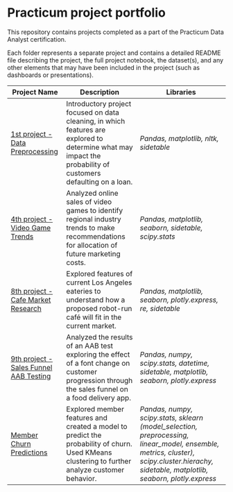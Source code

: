 # Practicum project portfolio

This repository contains projects completed as a part of the Practicum Data Analyst certification.

Each folder represents a separate project and contains a detailed README file describing the project, the full project notebook, the dataset(s), and any other elements that may have been included in the project (such as dashboards or presentations).


| Project Name | Description | Libraries |
|---|---|---|
|[1st project - Data Preprocessing](https://github.com/shirarua/practicum-projects/tree/main/preprocessing-project) | Introductory project focused on data cleaning, in which features are explored to determine what may impact the probability of customers defaulting on a loan.| *Pandas, matplotlib, nltk, sidetable*|
|[4th project - Video Game Trends](https://github.com/shirarua/practicum-projects/tree/main/videogame_sales_trends) | Analyzed online sales of video games to identify regional industry trends to make recommendations for allocation of future marketing costs.| *Pandas, matplotlib, seaborn, sidetable, scipy.stats*|
|[8th project - Cafe Market Research](https://github.com/shirarua/practicum-projects/tree/main/market_research) | Explored features of current Los Angeles eateries to understand how a proposed robot-run café will fit in the current market. |*Pandas, matplotlib, seaborn, plotly.express, re, sidetable*|
|[9th project - Sales Funnel AAB Testing](https://github.com/shirarua/practicum-projects/tree/main/sales_funnel_AAB) | Analyzed the results of an AAB test exploring the effect of a font change on customer progression through the sales funnel on a food delivery app. |*Pandas, numpy, scipy.stats, datetime, sidetable, matplotlib, seaborn, plotly.express*|
|[Member Churn Predictions](https://github.com/shirarua/practicum-projects/tree/main/churn_predictions) | Explored member features and created a model to predict the probability of churn. Used KMeans clustering to further analyze customer behavior. |*Pandas, numpy, scipy.stats, sklearn (model_selection, preprocessing, linear_model, ensemble, metrics, cluster), scipy.cluster.hierachy, sidetable, matplotlib, seaborn, plotly.express*|
